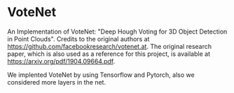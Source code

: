 # VoteNet
An Implementation of VoteNet: "Deep Hough Voting for 3D Object Detection in Point Clouds". Credits to the original authors at https://github.com/facebookresearch/votenet.at.
The original research paper, which is also used as a reference for this project, is available at https://arxiv.org/pdf/1904.09664.pdf.

We implented VoteNet by using Tensorflow and Pytorch, also we considered more layers in the net. 
